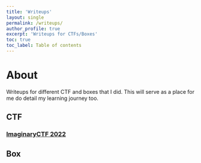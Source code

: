 ```yaml
---
title: 'Writeups'
layout: single
permalink: /writeups/
author_profile: true
excerpt: 'Writeups for CTFs/Boxes'
toc: true
toc_label: Table of contents
---
```


# About
Writeups for different CTF and boxes that I did. This will serve as a place for me do detail my learning journey too.

## CTF

### [ImaginaryCTF 2022](/writeups/imaginaryctf2022)

## Box
